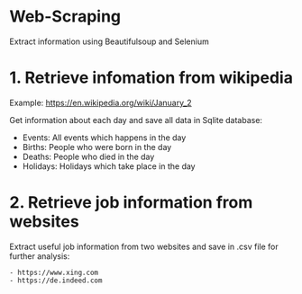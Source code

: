 # Web-Scraping
Extract information using Beautifulsoup and Selenium

# 1. Retrieve infomation from wikipedia
Example: 
https://en.wikipedia.org/wiki/January_2

Get information about each day and save all data in Sqlite database:
  - Events: All events which happens in the day
  - Births: People who were born in the day
  - Deaths: People who died in the day
  - Holidays: Holidays which take place in the day
 
# 2. Retrieve job information from websites
  Extract useful job information from two websites and save in .csv file for further analysis:
  
    - https://www.xing.com
    - https://de.indeed.com
